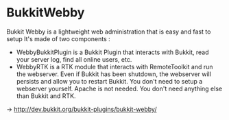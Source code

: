 # BukkitWebby
Bukkit Webby is a lightweight web administration that is easy and fast to setup It's made of two components :
- WebbyBukkitPlugin is a Bukkit Plugin that interacts with Bukkit, read your server log, find all online users, etc.
- WebbyRTK is a RTK module that interacts with RemoteToolkit and run the webserver. Even if Bukkit has been shutdown, the webserver will persists and allow you to restart Bukkit.
You don't need to setup a webserver yourself. Apache is not needed. You don't need anything else than Bukkit and RTK. 


-> http://dev.bukkit.org/bukkit-plugins/bukkit-webby/
